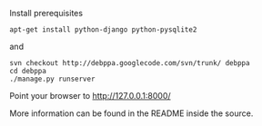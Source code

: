 Install prerequisites
```
apt-get install python-django python-pysqlite2
```
and
```
svn checkout http://debppa.googlecode.com/svn/trunk/ debppa
cd debppa
./manage.py runserver
```

Point your browser to http://127.0.0.1:8000/

More information can be found in the README inside the source.
